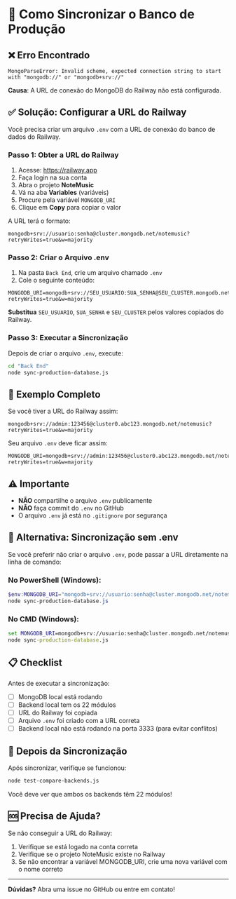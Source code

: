 # 🔄 Como Sincronizar o Banco de Produção

## ❌ Erro Encontrado

```
MongoParseError: Invalid scheme, expected connection string to start with "mongodb://" or "mongodb+srv://"
```

**Causa**: A URL de conexão do MongoDB do Railway não está configurada.

## ✅ Solução: Configurar a URL do Railway

Você precisa criar um arquivo `.env` com a URL de conexão do banco de dados do Railway.

### Passo 1: Obter a URL do Railway

1. Acesse: https://railway.app
2. Faça login na sua conta
3. Abra o projeto **NoteMusic**
4. Vá na aba **Variables** (variáveis)
5. Procure pela variável `MONGODB_URI`
6. Clique em **Copy** para copiar o valor

A URL terá o formato:
```
mongodb+srv://usuario:senha@cluster.mongodb.net/notemusic?retryWrites=true&w=majority
```

### Passo 2: Criar o Arquivo .env

1. Na pasta `Back End`, crie um arquivo chamado `.env`
2. Cole o seguinte conteúdo:

```env
MONGODB_URI=mongodb+srv://SEU_USUARIO:SUA_SENHA@SEU_CLUSTER.mongodb.net/notemusic?retryWrites=true&w=majority
```

**Substitua** `SEU_USUARIO`, `SUA_SENHA` e `SEU_CLUSTER` pelos valores copiados do Railway.

### Passo 3: Executar a Sincronização

Depois de criar o arquivo `.env`, execute:

```bash
cd "Back End"
node sync-production-database.js
```

## 🎯 Exemplo Completo

Se você tiver a URL do Railway assim:
```
mongodb+srv://admin:123456@cluster0.abc123.mongodb.net/notemusic?retryWrites=true&w=majority
```

Seu arquivo `.env` deve ficar assim:
```env
MONGODB_URI=mongodb+srv://admin:123456@cluster0.abc123.mongodb.net/notemusic?retryWrites=true&w=majority
```

## ⚠️ Importante

- **NÃO** compartilhe o arquivo `.env` publicamente
- **NÃO** faça commit do `.env` no GitHub
- O arquivo `.env` já está no `.gitignore` por segurança

## 🔄 Alternativa: Sincronização sem .env

Se você preferir não criar o arquivo `.env`, pode passar a URL diretamente na linha de comando:

### No PowerShell (Windows):
```powershell
$env:MONGODB_URI="mongodb+srv://usuario:senha@cluster.mongodb.net/notemusic"
node sync-production-database.js
```

### No CMD (Windows):
```cmd
set MONGODB_URI=mongodb+srv://usuario:senha@cluster.mongodb.net/notemusic
node sync-production-database.js
```

## 📋 Checklist

Antes de executar a sincronização:

- [ ] MongoDB local está rodando
- [ ] Backend local tem os 22 módulos
- [ ] URL do Railway foi copiada
- [ ] Arquivo `.env` foi criado com a URL correta
- [ ] Backend local não está rodando na porta 3333 (para evitar conflitos)

## 🎉 Depois da Sincronização

Após sincronizar, verifique se funcionou:

```bash
node test-compare-backends.js
```

Você deve ver que ambos os backends têm 22 módulos!

## 🆘 Precisa de Ajuda?

Se não conseguir a URL do Railway:
1. Verifique se está logado na conta correta
2. Verifique se o projeto NoteMusic existe no Railway
3. Se não encontrar a variável MONGODB_URI, crie uma nova variável com o nome correto

---

**Dúvidas?** Abra uma issue no GitHub ou entre em contato!




